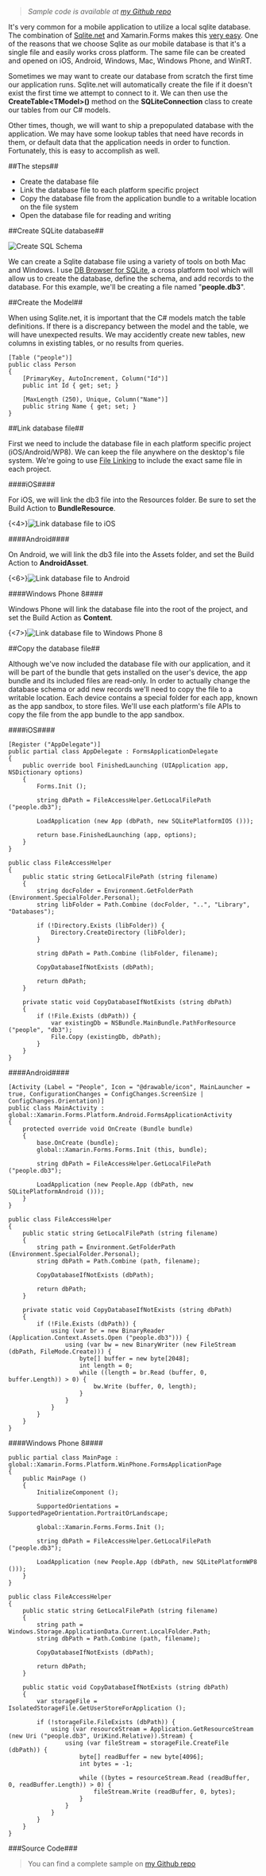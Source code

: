 > *Sample code is available at [my Github repo](https://github.com/RobGibbens/DbPublish)*

It's very common for a mobile application to utilize a local sqlite database. The combination of [Sqlite.net](http://developer.xamarin.com/guides/cross-platform/application_fundamentals/data/part_3_using_sqlite_orm/) and Xamarin.Forms makes this [very easy](http://developer.xamarin.com/guides/cross-platform/xamarin-forms/working-with/databases/). One of the reasons that we choose Sqlite as our mobile database is that it's a single file and easily works cross platform.  The same file can be created and opened on iOS, Android, Windows, Mac, Windows Phone, and WinRT.

Sometimes we may want to create our database from scratch the first time our application runs.  Sqlite.net will automatically create the file if it doesn't exist the first time we attempt to connect to it.  We can then use the **CreateTable&lt;TModel&gt;()** method on the **SQLiteConnection** class to create our tables from our C# models.

Other times, though, we will want to ship a prepopulated database with the application. We may have some lookup tables that need have records in them, or default data that the application needs in order to function. Fortunately, this is easy to accomplish as well.

##The steps##

- Create the database file
- Link the database file to each platform specific project
- Copy the database file from the application bundle to a writable location on the file system
- Open the database file for reading and writing


##Create SQLite database##

![Create SQL Schema](http://arteksoftware.com/content/images/2015/02/SqlSchema.png)

We can create a Sqlite database file using a variety of tools on both Mac and Windows. I use [DB Browser for SQLite](http://sqlitebrowser.org/), a cross platform tool which will allow us to create the database, define the schema, and add records to the database. For this example, we'll be creating a file named "**people.db3**".

##Create the Model##

When using Sqlite.net, it is important that the C# models match the table definitions. If there is a discrepancy between the model and the table, we will have unexpected results. We may accidently create new tables, new columns in existing tables, or no results from queries.

```language-csharp
[Table ("people")]
public class Person
{
	[PrimaryKey, AutoIncrement, Column("Id")]
	public int Id { get; set; }

	[MaxLength (250), Unique, Column("Name")]
	public string Name { get; set; }
}
```

##Link database file##

First we need to include the database file in each platform specific project (iOS/Android/WP8). We can keep the file anywhere on the desktop's file system. We're going to use [File Linking](http://blogs.msdn.com/b/jjameson/archive/2009/04/02/linked-files-in-visual-studio-solutions.aspx) to include the exact same file in each project.

####iOS####

For iOS, we will link the db3 file into the Resources folder. Be sure to set the Build Action to **BundleResource**.

{<4>}![Link database file to iOS](http://arteksoftware.com/content/images/2015/02/IncludeIOSDb-1.png)

####Android####

On Android, we will link the db3 file into the Assets folder, and set the Build Action to **AndroidAsset**.

{<6>}![Link database file to Android](http://arteksoftware.com/content/images/2015/02/IncludeAndroidDb.png)

####Windows Phone 8####

Windows Phone will link the database file into the root of the project, and set the Build Action as **Content**.

{<7>}![Link database file to Windows Phone 8](http://arteksoftware.com/content/images/2015/02/IncludeWP8Db.png)

##Copy the database file##

Although we've now included the database file with our application, and it will be part of the bundle that gets installed on the user's device, the app bundle and its included files are read-only. In order to actually change the database schema or add new records we'll need to copy the file to a writable location. Each device contains a special folder for each app, known as the app sandbox, to store files. We'll use each platform's file APIs to copy the file from the app bundle to the app sandbox.

####iOS####

```language-csharp
[Register ("AppDelegate")]
public partial class AppDelegate : FormsApplicationDelegate
{
	public override bool FinishedLaunching (UIApplication app, NSDictionary options)
	{
		Forms.Init ();

		string dbPath = FileAccessHelper.GetLocalFilePath ("people.db3");

		LoadApplication (new App (dbPath, new SQLitePlatformIOS ()));

		return base.FinishedLaunching (app, options);
	}
}
```

```language-csharp
public class FileAccessHelper
{
	public static string GetLocalFilePath (string filename)
	{
		string docFolder = Environment.GetFolderPath (Environment.SpecialFolder.Personal);
		string libFolder = Path.Combine (docFolder, "..", "Library", "Databases");

		if (!Directory.Exists (libFolder)) {
			Directory.CreateDirectory (libFolder);
		}

		string dbPath = Path.Combine (libFolder, filename);

		CopyDatabaseIfNotExists (dbPath);

		return dbPath;
	}

	private static void CopyDatabaseIfNotExists (string dbPath)
	{
		if (!File.Exists (dbPath)) {
			var existingDb = NSBundle.MainBundle.PathForResource ("people", "db3");
			File.Copy (existingDb, dbPath);
		}
	}
}
```

####Android####

```language-csharp
[Activity (Label = "People", Icon = "@drawable/icon", MainLauncher = true, ConfigurationChanges = ConfigChanges.ScreenSize | ConfigChanges.Orientation)]
public class MainActivity : global::Xamarin.Forms.Platform.Android.FormsApplicationActivity
{
	protected override void OnCreate (Bundle bundle)
	{
		base.OnCreate (bundle);
		global::Xamarin.Forms.Forms.Init (this, bundle);
        
		string dbPath = FileAccessHelper.GetLocalFilePath ("people.db3");
        
		LoadApplication (new People.App (dbPath, new SQLitePlatformAndroid ()));
	}
}
```

```language-csharp
public class FileAccessHelper
{
	public static string GetLocalFilePath (string filename)
	{
		string path = Environment.GetFolderPath (Environment.SpecialFolder.Personal);
		string dbPath = Path.Combine (path, filename);

		CopyDatabaseIfNotExists (dbPath);

		return dbPath;
	}

	private static void CopyDatabaseIfNotExists (string dbPath)
	{
		if (!File.Exists (dbPath)) {
			using (var br = new BinaryReader (Application.Context.Assets.Open ("people.db3"))) {
				using (var bw = new BinaryWriter (new FileStream (dbPath, FileMode.Create))) {
					byte[] buffer = new byte[2048];
					int length = 0;
					while ((length = br.Read (buffer, 0, buffer.Length)) > 0) {
						bw.Write (buffer, 0, length);
					}
				}
			}
		}
	}
}
```

####Windows Phone 8####

```language-csharp
public partial class MainPage : global::Xamarin.Forms.Platform.WinPhone.FormsApplicationPage
{
	public MainPage ()
	{
		InitializeComponent ();

		SupportedOrientations = SupportedPageOrientation.PortraitOrLandscape;

		global::Xamarin.Forms.Forms.Init ();

		string dbPath = FileAccessHelper.GetLocalFilePath ("people.db3");

		LoadApplication (new People.App (dbPath, new SQLitePlatformWP8 ()));
	}
}
```

```language-csharp
public class FileAccessHelper
{
	public static string GetLocalFilePath (string filename)
	{
		string path = Windows.Storage.ApplicationData.Current.LocalFolder.Path;
		string dbPath = Path.Combine (path, filename);

		CopyDatabaseIfNotExists (dbPath);

		return dbPath;
	}

	public static void CopyDatabaseIfNotExists (string dbPath)
	{
		var storageFile = IsolatedStorageFile.GetUserStoreForApplication ();

		if (!storageFile.FileExists (dbPath)) {
			using (var resourceStream = Application.GetResourceStream (new Uri ("people.db3", UriKind.Relative)).Stream) {
				using (var fileStream = storageFile.CreateFile (dbPath)) {
					byte[] readBuffer = new byte[4096];
					int bytes = -1;

					while ((bytes = resourceStream.Read (readBuffer, 0, readBuffer.Length)) > 0) {
						fileStream.Write (readBuffer, 0, bytes);
					}
				}
			}
		}
	}
}
```


###Source Code###

> You can find a complete sample on [my Github repo](https://github.com/RobGibbens/DbPublish)
